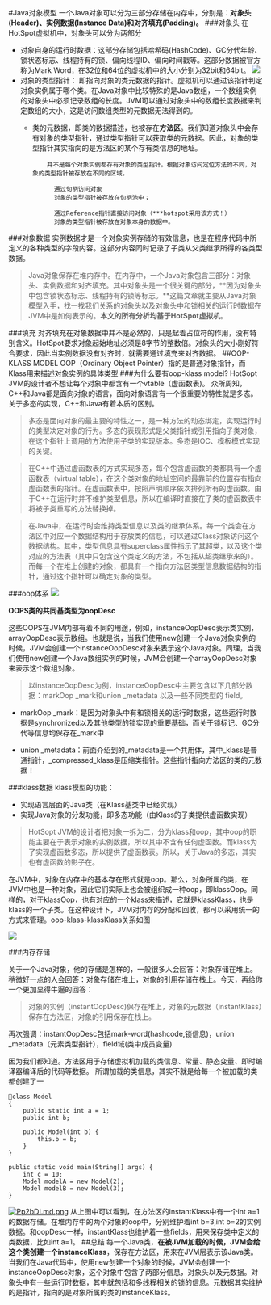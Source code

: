 #Java对象模型
一个Java对象可以分为三部分存储在内存中，分别是：**对象头(Header)、实例数据(Instance Data)和对齐填充(Padding)。**
###对象头
在HotSpot虚拟机中，对象头可以分为两部分

- 对象自身的运行时数据：这部分存储包括哈希码(HashCode)、GC分代年龄、锁状态标志、线程持有的锁、偏向线程ID、偏向时间戳等。这部分数据被官方称为Mark Word，在32位和64位的虚拟机中的大小分别为32bit和64bit。
![](https://img.mubu.com/document_image/d14b7173-73cf-4cd4-aa93-7350f5f575df-1023633.jpg)
- 对象的类型指针：
即指向对象的类元数据的指针。虚拟机可以通过该指针判定对象实例属于哪个类。在Java对象中比较特殊的是Java数组，一个数组实例的对象头中必须记录数组的长度。JVM可以通过对象头中的数组长度数据来判定数组的大小，这是访问数组类型的元数据无法得到的。
	- 类的元数据，即类的数据描述，也被存在**方法区**。我们知道对象头中会存有对象的类型指针，通过类型指针可以获取类的元数据。因此，对象的类型指针其实指向的是方法区的某个存有类信息的地址。

	          并不是每个对象实例都存有对象的类型指针。根据对象访问定位方法的不同，对象的类型指针被存放在不同的区域。
			
			    通过句柄访问对象
				对象的类型指针被存放在句柄池中；
			
				通过Reference指针直接访问对象（***hotspot采用该方式！）
				对象的类型指针被存放在对象本身的数据中。
###对象数据
实例数据才是一个对象实例存储的有效信息，也是在程序代码中所定义的各种类型的字段内容。这部分内容同时记录了子类从父类继承所得的各类型数据。

>Java对象保存在堆内存中。在内存中，一个Java对象包含三部分：对象头、实例数据和对齐填充。其中对象头是一个很关键的部分，**因为对象头中包含锁状态标志、线程持有的锁等标志。**这篇文章就主要从Java对象模型入手，找一找我们关系的对象头以及对象头中和锁相关的运行时数据在JVM中是如何表示的。**本文的所有分析均基于HotSpot虚拟机**。

###填充
对齐填充在对象数据中并不是必然的，只是起着占位符的作用，没有特别含义。HotSpot要求对象起始地址必须是8字节的整数倍。对象头的大小刚好符合要求，因此当实例数据没有对齐时，就需要通过填充来对齐数据。
##OOP-KLASS MODEL
OOP（Ordinary Object Pointer）指的是普通对象指针，而Klass用来描述对象实例的具体类型
###为什么要有oop-klass model?
HotSopt JVM的设计者不想让每个对象中都含有一个vtable（虚函数表)。
众所周知，C++和Java都是面向对象的语言，面向对象语言有一个很重要的特性就是多态。关于多态的实现，C++和Java有着本质的区别。
>多态是面向对象的最主要的特性之一，是一种方法的动态绑定，实现运行时的类型决定对象的行为。多态的表现形式是父类指针或引用指向子类对象，在这个指针上调用的方法使用子类的实现版本。多态是IOC、模板模式实现的关键。

>在C++中通过虚函数表的方式实现多态，每个包含虚函数的类都具有一个虚函数表（virtual table），在这个类对象的地址空间的最靠前的位置存有指向虚函数表的指针。在虚函数表中，按照声明顺序依次排列所有的虚函数。由于C++在运行时并不维护类型信息，所以在编译时直接在子类的虚函数表中将被子类重写的方法替换掉。

>在Java中，在运行时会维持类型信息以及类的继承体系。每一个类会在方法区中对应一个数据结构用于存放类的信息，可以通过Class对象访问这个数据结构。其中，类型信息具有superclass属性指示了其超类，以及这个类对应的方法表（其中只包含这个类定义的方法，不包括从超类继承来的）。而每一个在堆上创建的对象，都具有一个指向方法区类型信息数据结构的指针，通过这个指针可以确定对象的类型。

###oop体系
![](http://www.hollischuang.com/wp-content/uploads/2017/12/OOP%E7%BB%93%E6%9E%84.png)

**OOPS类的共同基类型为oopDesc**



这些OOPS在JVM内部有着不同的用途，例如，instanceOopDesc表示类实例，arrayOopDesc表示数组。也就是说，当我们使用new创建一个Java对象实例的时候，JVM会创建一个instanceOopDesc对象来表示这个Java对象。同理，当我们使用new创建一个Java数组实例的时候，JVM会创建一个arrayOopDesc对象来表示这个数组对象。

>以instanceOopDesc为例，instanceOopDesc中主要包含以下几部分数据：markOop _mark和union _metadata 以及一些不同类型的 field。

- markOop _mark：是因为对象头中有和锁相关的运行时数据，这些运行时数据是synchronized以及其他类型的锁实现的重要基础，而关于锁标记、GC分代等信息均保存在_mark中

- union _metadata：前面介绍到的_metadata是一个共用体，其中_klass是普通指针，_compressed_klass是压缩类指针。这些指针指向方法区的类的元数据！

###klass数据
klass模型的功能：

- 实现语言层面的Java类（在Klass基类中已经实现）
- 实现Java对象的分发功能，即多态功能（由Klass的子类提供虚函数实现）

>HotSopt JVM的设计者把对象一拆为二，分为klass和oop，其中oop的职能主要在于表示对象的实例数据，所以其中不含有任何虚函数。而klass为了实现虚函数多态，所以提供了虚函数表。所以，关于Java的多态，其实也有虚函数的影子在。


在JVM中，对象在内存中的基本存在形式就是oop。那么，对象所属的类，在JVM中也是一种对象，因此它们实际上也会被组织成一种oop，即klassOop。同样的，对于klassOop，也有对应的一个klass来描述，它就是klassKlass，也是klass的一个子类。在这种设计下，JVM对内存的分配和回收，都可以采用统一的方式来管理。oop-klass-klassKlass关系如图

![](http://www.hollischuang.com/wp-content/uploads/2017/12/2579123-5b117a7c06e83d84.png)


###内存存储

关于一个Java对象，他的存储是怎样的，一般很多人会回答：对象存储在堆上。稍微好一点的人会回答：对象存储在堆上，对象的引用存储在栈上。今天，再给你一个更加显得牛逼的回答：

>对象的实例（instantOopDesc)保存在堆上，对象的元数据（instantKlass）保存在方法区，对象的引用保存在栈上。


再次强调：instantOopDesc包括mark-word(hashcode,锁信息)，union _metadata（元素类型指针），field域(类中成员变量)


因为我们都知道。方法区用于存储虚拟机加载的类信息、常量、静态变量、即时编译器编译后的代码等数据。 所谓加载的类信息，其实不就是给每一个被加载的类都创建了一

	class Model
	{
	    public static int a = 1;
	    public int b;
	
	    public Model(int b) {
	        this.b = b;
	    }
	}
	
	public static void main(String[] args) {
	    int c = 10;
	    Model modelA = new Model(2);
	    Model modelB = new Model(3);
	}


[![Pp2bDI.md.png](https://s1.ax1x.com/2018/06/22/Pp2bDI.md.png)](https://imgchr.com/i/Pp2bDI)
从上图中可以看到，在方法区的instantKlass中有一个int a=1的数据存储。在堆内存中的两个对象的oop中，分别维护着int b=3,int b=2的实例数据。和oopDesc一样，instantKlass也维护着一些fields，用来保存类中定义的类数据，比如int a=1。
##总结
每一个Java类，**在被JVM加载的时候，JVM会给这个类创建一个instanceKlass**，保存在方法区，用来在JVM层表示该Java类。当我们在Java代码中，使用new创建一个对象的时候，JVM会创建一个instanceOopDesc对象，这个对象中包含了两部分信息，对象头以及元数据。对象头中有一些运行时数据，其中就包括和多线程相关的锁的信息。元数据其实维护的是指针，指向的是对象所属的类的instanceKlass。